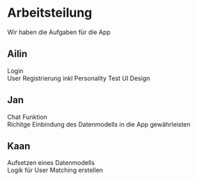 # Arbeitsteilung
Wir haben die Aufgaben für die App

## Ailin
Login  
User Registrierung inkl Personality Test
UI Design

## Jan
Chat Funktion  
Richitge Einbindung des Datenmodells in die App gewährleisten

## Kaan
Aufsetzen eines Datenmodells  
Logik für User Matching erstellen
